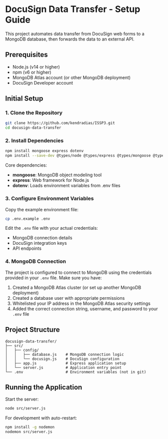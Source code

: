 # DocuSign Data Transfer - Setup Guide

This project automates data transfer from DocuSign web forms to a MongoDB database, then forwards the data to an external API.

## Prerequisites

- Node.js (v14 or higher)
- npm (v6 or higher)
- MongoDB Atlas account (or other MongoDB deployment)
- DocuSign Developer account

## Initial Setup

### 1. Clone the Repository

```bash
git clone https://github.com/kendradias/ISSP3.git
cd docusign-data-transfer
```

### 2. Install Dependencies

```bash
npm install mongoose express dotenv
npm install --save-dev @types/node @types/express @types/mongoose @types/nodemailer
```

Core dependencies:
- **mongoose**: MongoDB object modeling tool
- **express**: Web framework for Node.js
- **dotenv**: Loads environment variables from .env files

### 3. Configure Environment Variables

Copy the example environment file:

```bash
cp .env.example .env
```

Edit the `.env` file with your actual credentials:
- MongoDB connection details
- DocuSign integration keys
- API endpoints

### 4. MongoDB Connection

The project is configured to connect to MongoDB using the credentials provided in your `.env` file. Make sure you have:

1. Created a MongoDB Atlas cluster (or set up another MongoDB deployment)
2. Created a database user with appropriate permissions
3. Whitelisted your IP address in the MongoDB Atlas security settings
4. Added the correct connection string, username, and password to your `.env` file

## Project Structure

```
docusign-data-transfer/
├── src/
│   ├── config/
│   │   ├── database.js    # MongoDB connection logic
│   │   └── docusign.js    # DocuSign configuration
│   ├── app.js             # Express application setup
│   └── server.js          # Application entry point
└── .env                   # Environment variables (not in git)
```

## Running the Application

Start the server:

```bash
node src/server.js
```

For development with auto-restart:

```bash
npm install -g nodemon
nodemon src/server.js
```
